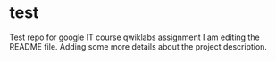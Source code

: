 # test
Test repo for google IT course qwiklabs assignment
I am editing the README file. Adding some more details about the project description.
